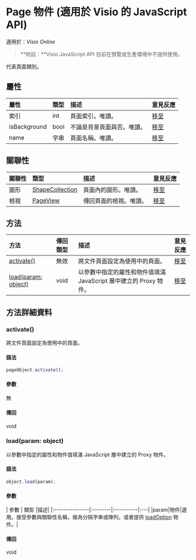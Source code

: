 # <a name="page-object-javascript-api-for-visio"></a>Page 物件 (適用於 Visio 的 JavaScript API)

適用於：_Visio Online_
>**附註：**Visio JavaScript API 目前在預覽或生產環境中不提供使用。

代表頁面類別。

## <a name="properties"></a>屬性

| 屬性	     | 類型	   |描述| 意見反應|
|:---------------|:--------|:----------|:---|
|索引|int|頁面索引。唯讀。|[移至](https://github.com/OfficeDev/office-js-docs/issues/new?title=Visio-page-index)|
|isBackground|bool|不論是背景頁面與否。唯讀。|[移至](https://github.com/OfficeDev/office-js-docs/issues/new?title=Visio-page-isBackground)|
|name|字串|頁面名稱。唯讀。|[移至](https://github.com/OfficeDev/office-js-docs/issues/new?title=Visio-page-name)|

## <a name="relationships"></a>關聯性
| 關聯性 | 類型	   |描述| 意見反應|
|:---------------|:--------|:----------|:---|
|圖形|[ShapeCollection](shapecollection.md)|頁面內的圖形。唯讀。|[移至](https://github.com/OfficeDev/office-js-docs/issues/new?title=Visio-page-shapes)|
|檢視|[PageView](pageview.md)|傳回頁面的檢視。唯讀。|[移至](https://github.com/OfficeDev/office-js-docs/issues/new?title=Visio-page-view)|

## <a name="methods"></a>方法

| 方法           | 傳回類型    |描述| 意見反應|
|:---------------|:--------|:----------|:---|
|[activate()](#activate)|無效|將文件頁面設定為使用中的頁面。|[移至](https://github.com/OfficeDev/office-js-docs/issues/new?title=Visio-page-activate)|
|[load(param: object)](#loadparam-object)|void|以參數中指定的屬性和物件值填滿 JavaScript 層中建立的 Proxy 物件。|[移至](https://github.com/OfficeDev/office-js-docs/issues/new?title=Visio-page-load)|

## <a name="method-details"></a>方法詳細資料


### <a name="activate"></a>activate()
將文件頁面設定為使用中的頁面。

#### <a name="syntax"></a>語法
```js
pageObject.activate();
```

#### <a name="parameters"></a>參數
無

#### <a name="returns"></a>傳回
void

### <a name="loadparam-object"></a>load(param: object)
以參數中指定的屬性和物件值填滿 JavaScript 層中建立的 Proxy 物件。

#### <a name="syntax"></a>語法
```js
object.load(param);
```

#### <a name="parameters"></a>參數
| 參數	    | 類型   |描述|
|:---------------|:--------|:----------|:---|
|param|物件|選用。接受參數與關聯性名稱，做為分隔字串或陣列。或者提供 [loadOption](loadoption.md) 物件。|

#### <a name="returns"></a>傳回
void

